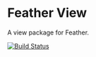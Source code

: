 # Feather View

A view package for Feather.

[![Build Status](https://travis-ci.org/featherforums/view.png)](https://travis-ci.org/featherforums/view)